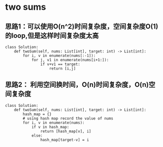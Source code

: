 # two sums

## 思路1：可以使用O(n^2)时间复杂度，空间复杂度O(1)的loop,但是这样时间复杂度太高
```
class Solution:
    def twoSum(self, nums: List[int], target: int) -> List[int]:
        for i, v in enumerate(nums[:-1]):
            for j, v1 in enumerate(nums[i+1:]):
                if v+v1 == target:
                    return [i,j]
```

## 思路2： 利用空间换时间，O(n)时间复杂度，O(n)空间复杂度 

```
class Solution:
    def twoSum(self, nums: List[int], target: int) -> List[int]:
        hash_map = {}
        # using hash map record the value of nums
        for i, v in enumerate(nums):
            if v in hash_map:
                return [hash_map[v], i]
            else:
                hash_map[target-v] = i
```